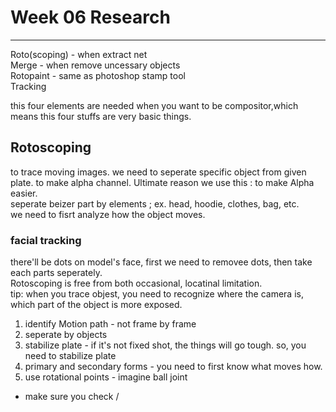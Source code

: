 # Week 06 Research
- - -
   
Roto(scoping) - when extract net   
Merge - when remove uncessary objects   
Rotopaint - same as photoshop stamp tool    
Tracking   

this four elements are needed when you want to be compositor,which means this four stuffs are very basic things.   
## Rotoscoping
to trace moving images. we need to seperate specific object from given plate. to make alpha channel.
Ultimate reason we use this : to make Alpha easier.   
seperate beizer part by elements ; ex. head, hoodie, clothes, bag, etc.   
we need to fisrt analyze how the object moves.   
### facial tracking   
there'll be dots on model's face, first we need to removee dots, then take each parts seperately.   
Rotoscoping is free from both occasional, locatinal limitation.   
tip: when you trace objest, you need to recognize where the camera is, which part of the object is more exposed.   
   
1. identify Motion path - not frame by frame   
2. seperate by objects   
3. stabilize plate - if it's not fixed shot, the things will go tough. so, you need to stabilize plate   
4. primary and secondary forms - you need to first know what moves how.   
6. use rotational points - imagine ball joint   
   
* make sure you check <full-size format> / <script directory>
